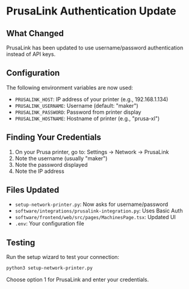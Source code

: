 # PrusaLink Authentication Update

## What Changed
PrusaLink has been updated to use username/password authentication instead of API keys.

## Configuration
The following environment variables are now used:
- `PRUSALINK_HOST`: IP address of your printer (e.g., 192.168.1.134)
- `PRUSALINK_USERNAME`: Username (default: "maker")
- `PRUSALINK_PASSWORD`: Password from printer display
- `PRUSALINK_HOSTNAME`: Hostname of printer (e.g., "prusa-xl")

## Finding Your Credentials
1. On your Prusa printer, go to: Settings → Network → PrusaLink
2. Note the username (usually "maker")
3. Note the password displayed
4. Note the IP address

## Files Updated
- `setup-network-printer.py`: Now asks for username/password
- `software/integrations/prusalink-integration.py`: Uses Basic Auth
- `software/frontend/web/src/pages/MachinesPage.tsx`: Updated UI
- `.env`: Your configuration file

## Testing
Run the setup wizard to test your connection:
```bash
python3 setup-network-printer.py
```

Choose option 1 for PrusaLink and enter your credentials.
